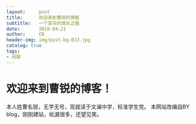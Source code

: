 ```yaml
---
layout:     post
title:      欢迎来到曹锐的博客
subtitle:   一个菜鸟的成长之路
date:       2018-04-21
author:     CR
header-img: img/post-bg-BJJ.jpg
catalog: true
tags:
- 闲聊
---
```

# 欢迎来到曹锐的博客！
本人姓曹名锐，无字无号，现就读于文澜中学，标准学生党。
本网站改编自BY blog，刚刚建站，纰漏很多，还望见笑。